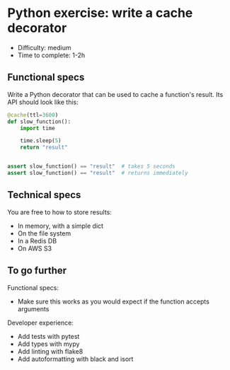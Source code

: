 # Python exercise: write a cache decorator

- Difficulty: medium
- Time to complete: 1-2h

## Functional specs

Write a Python decorator that can be used to cache a function's result. Its API
should look like this:

```python
@cache(ttl=3600)
def slow_function():
    import time

    time.sleep(5)
    return "result"


assert slow_function() == "result"  # takes 5 seconds
assert slow_function() == "result"  # returns immediately
```

## Technical specs

You are free to how to store results:

- In memory, with a simple dict
- On the file system
- In a Redis DB
- On AWS S3

## To go further

Functional specs:

- Make sure this works as you would expect if the function accepts arguments

Developer experience:

- Add tests with pytest
- Add types with mypy
- Add linting with flake8
- Add autoformatting with black and isort
